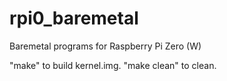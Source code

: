 # rpi0_baremetal
Baremetal programs for Raspberry Pi Zero (W)

"make" to build kernel.img. "make clean" to clean.
